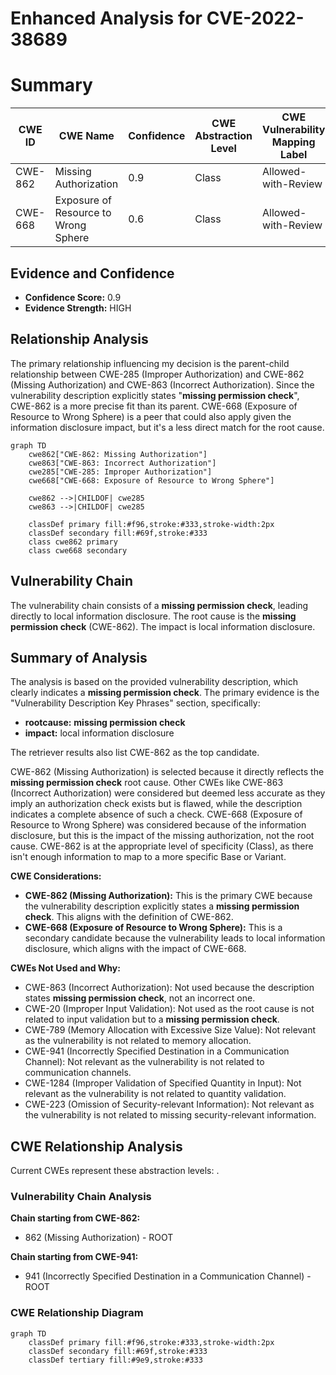 # Enhanced Analysis for CVE-2022-38689

# Summary

| CWE ID  | CWE Name                      | Confidence | CWE Abstraction Level | CWE Vulnerability Mapping Label | CWE-Vulnerability Mapping Notes |
|---------|-------------------------------|------------|-----------------------|---------------------------------|---------------------------------|
| CWE-862 | Missing Authorization         | 0.9        | Class                 | Allowed-with-Review             | Primary CWE                    |
| CWE-668 | Exposure of Resource to Wrong Sphere | 0.6 | Class | Allowed-with-Review | Secondary CWE Candidate |

## Evidence and Confidence

*   **Confidence Score:** 0.9
*   **Evidence Strength:** HIGH

## Relationship Analysis

The primary relationship influencing my decision is the parent-child relationship between CWE-285 (Improper Authorization) and CWE-862 (Missing Authorization) and CWE-863 (Incorrect Authorization). Since the vulnerability description explicitly states "**missing permission check**", CWE-862 is a more precise fit than its parent. CWE-668 (Exposure of Resource to Wrong Sphere) is a peer that could also apply given the information disclosure impact, but it's a less direct match for the root cause.

```mermaid
graph TD
    cwe862["CWE-862: Missing Authorization"]
    cwe863["CWE-863: Incorrect Authorization"]
    cwe285["CWE-285: Improper Authorization"]
    cwe668["CWE-668: Exposure of Resource to Wrong Sphere"]

    cwe862 -->|CHILDOF| cwe285
    cwe863 -->|CHILDOF| cwe285

    classDef primary fill:#f96,stroke:#333,stroke-width:2px
    classDef secondary fill:#69f,stroke:#333
    class cwe862 primary
    class cwe668 secondary
```

## Vulnerability Chain

The vulnerability chain consists of a **missing permission check**, leading directly to local information disclosure. The root cause is the **missing permission check** (CWE-862). The impact is local information disclosure.

## Summary of Analysis

The analysis is based on the provided vulnerability description, which clearly indicates a **missing permission check**. The primary evidence is the "Vulnerability Description Key Phrases" section, specifically:

*   **rootcause:** **missing permission check**
*   **impact:** local information disclosure

The retriever results also list CWE-862 as the top candidate.

CWE-862 (Missing Authorization) is selected because it directly reflects the **missing permission check** root cause. Other CWEs like CWE-863 (Incorrect Authorization) were considered but deemed less accurate as they imply an authorization check exists but is flawed, while the description indicates a complete absence of such a check. CWE-668 (Exposure of Resource to Wrong Sphere) was considered because of the information disclosure, but this is the impact of the missing authorization, not the root cause. CWE-862 is at the appropriate level of specificity (Class), as there isn't enough information to map to a more specific Base or Variant.

**CWE Considerations:**

*   **CWE-862 (Missing Authorization):** This is the primary CWE because the vulnerability description explicitly states a **missing permission check**. This aligns with the definition of CWE-862.
*   **CWE-668 (Exposure of Resource to Wrong Sphere):** This is a secondary candidate because the vulnerability leads to local information disclosure, which aligns with the impact of CWE-668.

**CWEs Not Used and Why:**

*   CWE-863 (Incorrect Authorization): Not used because the description states **missing permission check**, not an incorrect one.
*   CWE-20 (Improper Input Validation): Not used as the root cause is not related to input validation but to a **missing permission check**.
*   CWE-789 (Memory Allocation with Excessive Size Value): Not relevant as the vulnerability is not related to memory allocation.
*   CWE-941 (Incorrectly Specified Destination in a Communication Channel): Not relevant as the vulnerability is not related to communication channels.
*   CWE-1284 (Improper Validation of Specified Quantity in Input): Not relevant as the vulnerability is not related to quantity validation.
*   CWE-223 (Omission of Security-relevant Information): Not relevant as the vulnerability is not related to missing security-relevant information.


## CWE Relationship Analysis

Current CWEs represent these abstraction levels: .


### Vulnerability Chain Analysis

**Chain starting from CWE-862:**
- 862 (Missing Authorization) - ROOT


**Chain starting from CWE-941:**
- 941 (Incorrectly Specified Destination in a Communication Channel) - ROOT



### CWE Relationship Diagram

```mermaid
graph TD
    classDef primary fill:#f96,stroke:#333,stroke-width:2px
    classDef secondary fill:#69f,stroke:#333
    classDef tertiary fill:#9e9,stroke:#333
```
